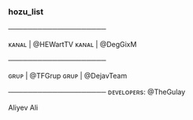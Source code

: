 ### hozu_list
────────────────────

ᴋᴀɴᴀʟ | @HEWartTV
ᴋᴀɴᴀʟ | @DegGixM

────────────────────

ɢʀᴜᴘ | @TFGrup
ɢʀᴜᴘ | @DejavTeam

────────────────────
ᴅᴇᴠᴇʟᴏᴘᴇʀs: @TheGulay

Aliyev Ali
